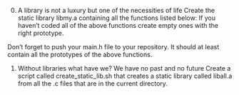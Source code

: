 0. A library is not a luxury but one of the necessities of life 
Create the static library libmy.a containing all the functions listed below:
If you haven’t coded all of the above functions create empty ones with the right prototype.

Don’t forget to push your main.h file to your repository. It should at least contain all the prototypes of the above functions.
1. Without libraries what have we? We have no past and no future
Create a script called create_static_lib.sh that creates a static library called liball.a from all the .c files that are in the current directory.

